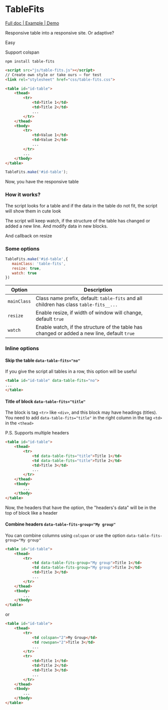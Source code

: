# TableFits

[Full doc | Example | Demo](http://nurieff.github.io/table-fits)

Responsive table into a responsive site. Or adaptive?

Easy

Support colspan

```
npm install table-fits
```

```html
<script src="js/table-fits.js"></script>
// Create own style or take ours — for test
<link rel="stylesheet" href="css/table-fits.css">
```

```html
<table id="id-table">
    <thead>
        <tr>
            <td>Title 1</td>
            <td>Title 2</td>
            ...
        </tr>
    </thead>
    <tbody>
        <tr>
            <td>Value 1</td>
            <td>Value 2</td>
            ...
        </tr>
        ...
    </tbody>
</table>
```

```javascript
TableFits.make('#id-table');
```

Now, you have the responsive table

### How it works?

The script looks for a table and if the data in the table do not fit, the script will show them in cute look

The script will keep watch, if the structure of the table has changed or added a new line. And modify data in new blocks.

And callback on resize

### Some options

```javascript
TableFits.make('#id-table',{
   mainClass: 'table-fits',
   resize: true,
   watch: true
})
```

Option | Description
------ | -----------
`mainClass`|Class name prefix, default: `table-fits` and all children has class `table-fits__...`
`resize`|Enable resize, if width of window will change, default `true`
`watch`|Enable watch, if the structure of the table has changed or added a new line, default `true`

### Inline options

#### Skip the table `data-table-fits="no"`

If you give the script all tables in a row, this option will be useful

```html
<table id="id-table" data-table-fits="no">
...
</table>
```

#### Title of block `data-table-fits="title"`

The block is tag `<tr>` like `<div>`, and this block may have headings (titles).
You need to add `data-table-fits="title"` in the right column in the tag `<td>` in the `<thead>`

P.S. Supports multiple headers

```html
<table id="id-table">
    <thead>
        <tr>
            <td data-table-fits="title">Title 1</td>
            <td data-table-fits="title">Title 2</td>
            <td>Title 3</td>
            ...
        </tr>
    </thead>
    <tbody>
        ...
    </tbody>
</table>
```

Now, the headers that have the option, the "headers's data" will be in the top of block like a header

#### Combine headers `data-table-fits-group="My group"`

You can combine columns using `colspan` or use the option `data-table-fits-group="My group"`

```html
<table id="id-table">
    <thead>
        <tr>
            <td data-table-fits-group="My group">Title 1</td>
            <td data-table-fits-group="My group">Title 2</td>
            <td>Title 3</td>
            ...
        </tr>
    </thead>
    <tbody>
        ...
    </tbody>
</table>
```

or

```html
<table id="id-table">
    <thead>
        <tr>
            <td colspan="2">My Group</td>
            <td rowspan="2">Title 3</td>
            ...
        </tr>
        <tr>
            <td>Title 1</td>
            <td>Title 2</td>
            <td>Title 3</td>
            ...
        </tr>
    </thead>
    <tbody>
        ...
    </tbody>
</table>
```